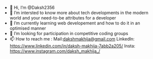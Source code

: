 - 👋 Hi, I’m @Daksh2356
- 👀 I’m  intersted to know more about tech developments in the modern world and your need-to-be attributes for a developer
- 🌱 I’m currently learning web developement and how to do it in an optimised manner
- 💞️ I’m looking for participation in competitive coding groups
- 📫 How to reach me : 
Mail:dakshmakhija@gmail.com
Linkedln: https://www.linkedin.com/in/daksh-makhija-7abb2a205/
Insta: https://www.instagram.com/daksh_makhija_/

<!---
Daksh2356/Daksh2356 is a ✨ special ✨ repository because its `README.md` (this file) appears on your GitHub profile.
You can click the Preview link to take a look at your changes.
--->
